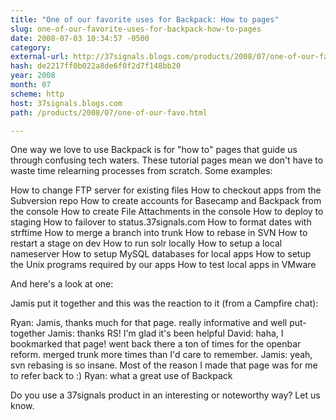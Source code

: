 ```yaml
---
title: "One of our favorite uses for Backpack: How to pages"
slug: one-of-our-favorite-uses-for-backpack-how-to-pages
date: 2008-07-03 10:34:57 -0500
category: 
external-url: http://37signals.blogs.com/products/2008/07/one-of-our-favo.html
hash: de2217ff0b022a8de6f0f2d7f148bb20
year: 2008
month: 07
scheme: http
host: 37signals.blogs.com
path: /products/2008/07/one-of-our-favo.html

---
```


One way we love to use Backpack is for "how to" pages that guide us through confusing tech waters. These tutorial pages mean we don't have to waste time relearning processes from scratch. Some examples:


How to change FTP server for existing files
How to checkout apps from the Subversion repo
How to create accounts for Basecamp and Backpack from the console
How to create File Attachments in the console
How to deploy to staging
How to failover to status.37signals.com
How to format dates with strftime 
How to merge a branch into trunk
How to rebase in SVN
How to restart a stage on dev
How to run solr locally
How to setup a local nameserver 
How to setup MySQL databases for local apps
How to setup the Unix programs required by our apps
How to test local apps in VMware


And here's a look at one:





Jamis put it together and this was the reaction to it (from a Campfire chat):


Ryan: Jamis, thanks much for that page. really informative and well put-together
Jamis: thanks RS! I'm glad it's been helpful
David: haha, I bookmarked that page! went back there a ton of times for the openbar reform. merged trunk more times than I'd care to remember.
Jamis: yeah, svn rebasing is so insane. Most of the reason I made that page was for me to refer back to :)
Ryan: what a great use of Backpack

Do you use a 37signals product in an interesting or noteworthy way? Let us know.

